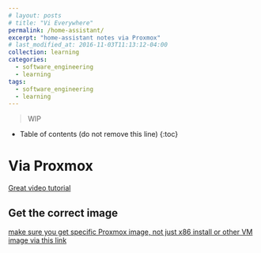 ```yaml
---
# layout: posts
# title: "Vi Everywhere"
permalink: /home-assistant/
excerpt: "home-assistant notes via Proxmox"
# last_modified_at: 2016-11-03T11:13:12-04:00
collection: learning
categories:
  - software_engineering
  - learning
tags:
  - software_engineering
  - learning
---
```


> WIP

* Table of contents (do not remove this line)
{:toc}

# Via Proxmox

[Great video tutorial](https://www.youtube.com/watch?app=desktop&v=1Un4zJJWUTE)

## Get the correct image

[make sure you get specific Proxmox image, not just x86 install or other VM image via this link](https://www.home-assistant.io/installation/alternative)

